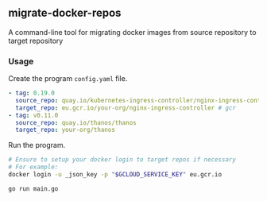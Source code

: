 ## migrate-docker-repos

A command-line tool for migrating docker images from source repository to target repository

### Usage

Create the program `config.yaml` file.

```yaml
- tag: 0.19.0
  source_repo: quay.io/kubernetes-ingress-controller/nginx-ingress-controller
  target_repo: eu.gcr.io/your-org/nginx-ingress-controller # gcr
- tag: v0.11.0
  source_repo: quay.io/thanos/thanos
  target_repo: your-org/thanos

```

Run the program.

```bash
# Ensure to setup your docker login to target repos if necessary
# For example:
docker login -u _json_key -p "$GCLOUD_SERVICE_KEY" eu.gcr.io

go run main.go
```
